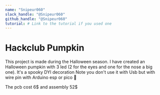 ```yaml
---
name: "Snipeur060"
slack_handle: "@Snipeur060"
github_handle: "@Snipeur060"
tutorial: # Link to the tutorial if you used one
---
```


# Hackclub Pumpkin

<!-- Describe your board in 2-3 sentences. What are you making? What will it do? -->
This project is made during the Halloween season. I have created an Halloween pumpkin with 3 led (2 for the eyes and one for the nose a big one). It's a spooky DYI decoration 
Note you don't use it with Usb but with wire pin with Arduino esp or pico 🎉
<!-- How much is it going to cost? -->
The pcb cost 6$ and assembly 52$
<!-- Tell us a little bit about your design process. What were some challenges? What helped? ***Totally optional*** -->
